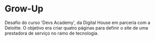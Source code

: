 # Grow-Up
Desafio do curso 'Devs Academy', da Digital House em parceria com a Deloitte. O objetivo era criar quatro páginas para definir o site de uma prestadora de serviço no ramo de tecnologia.
